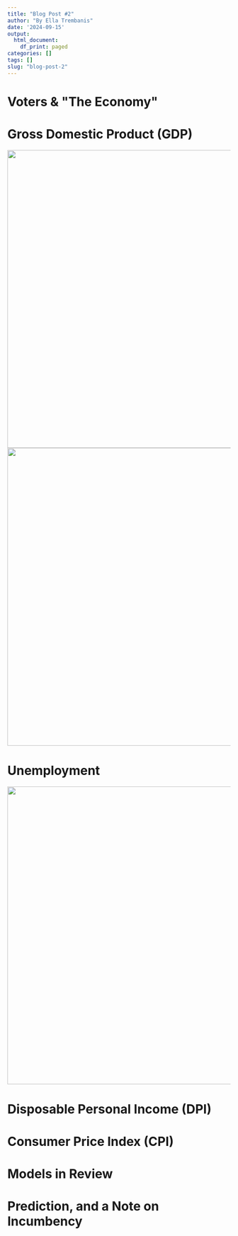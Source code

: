 ```yaml
---
title: "Blog Post #2"
author: "By Ella Trembanis"
date: '2024-09-15'
output:
  html_document:
    df_print: paged
categories: []
tags: []
slug: "blog-post-2"
---
```

# Voters & "The Economy"

# Gross Domestic Product (GDP)





<img src="{{< blogdown/postref >}}index_files/figure-html/fig 1 print-1.png" width="672" />



<img src="{{< blogdown/postref >}}index_files/figure-html/fig 2 print-1.png" width="672" />


# Unemployment



<img src="{{< blogdown/postref >}}index_files/figure-html/fig 3 print-1.png" width="672" />

# Disposable Personal Income (DPI)






# Consumer Price Index (CPI)

# Models in Review



# Prediction, and a Note on Incumbency


